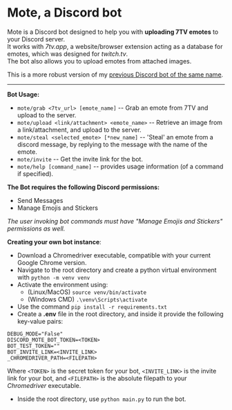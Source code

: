 # Mote, a Discord bot

Mote is a Discord bot designed to help you with **uploading 7TV emotes** to your Discord server.<br>
It works with *7tv.app*, a website/browser extension acting as a database for emotes, which was designed for *twitch.tv*.<br>
The bot also allows you to upload emotes from attached images.

This is a more robust version of my [previous Discord bot of the same name](https://github.com/finahdinner/mote-old).

---

**Bot Usage:**

- `mote/grab <7tv_url> [emote_name]` -- Grab an emote from 7TV and upload to the server.
- `mote/upload <link/attachment> <emote_name>` -- Retrieve an image from a link/attachment, and upload to the server.
- `mote/steal <selected_emote> [*new_name]` -- 'Steal' an emote from a discord message, by replying to the message with the name of the emote.
- `mote/invite` -- Get the invite link for the bot.
- `mote/help [command_name]` -- provides usage information (of a command if specified).<br>

**The Bot requires the following Discord permissions:**
- Send Messages
- Manage Emojis and Stickers

*The user invoking bot commands must have "Manage Emojis and Stickers" permissions as well.*

**Creating your own bot instance**:

- Download a Chromedriver executable, compatible with your current Google Chrome version.
- Navigate to the root directory and create a python virtual environment with `python -m venv venv`
- Activate the environment using:
    - (Linux/MacOS) `source venv/bin/activate`
    - (Windows CMD) `.\venv\Scripts\activate` 
- Use the command `pip install -r requirements.txt`
- Create a **.env** file in the root directory, and inside it provide the following key-value pairs:
```
DEBUG_MODE="False"
DISCORD_MOTE_BOT_TOKEN=<TOKEN>
BOT_TEST_TOKEN=""
BOT_INVITE_LINK=<INVITE_LINK>
_CHROMEDRIVER_PATH=<FILEPATH>
```

Where `<TOKEN>` is the secret token for your bot, `<INVITE_LINK>` is the invite link for your bot, and `<FILEPATH>` is the absolute filepath to your *Chromedriver* executable.

- Inside the root directory, use `python main.py` to run the bot.
